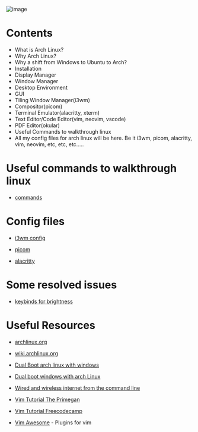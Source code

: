 ![image](https://user-images.githubusercontent.com/53268607/175838607-c24fb079-e956-4a14-8f19-927bf73c09b1.png)

# Contents

* What is Arch Linux?
* Why Arch Linux?
* Why a shift from Windows to Ubuntu to Arch?
* Installation 
* Display Manager 
* Window Manager
* Desktop Environment
* GUI
* Tiling Window Manager(i3wm)
* Compositor(picom)
* Terminal Emulator(alacritty, xterm)
* Text Editor/Code Editor(vim, neovim, vscode)
* PDF Editor(okular)
* Useful Commands to walkthrough linux
* All my config files for arch linux will be here. Be it i3wm, picom, alacritty, vim, neovim, etc, etc, etc.....

# Useful commands to walkthrough linux

* [commands](https://github.com/cosmo3769/arch/blob/main/commands/command.md)

# Config files

- [i3wm config](https://github.com/cosmo3769/arch/blob/main/.config/i3/config)
 
- [picom](https://github.com/cosmo3769/arch/blob/main/.config/picom/picom.conf)

- [alacritty](https://github.com/cosmo3769/arch/blob/main/.config/alacritty/alacritty.yml)

# Some resolved issues

- [keybinds for brightness](https://github.com/cosmo3769/arch/blob/main/brightness-arch/README.md)

# Useful Resources

- [archlinux.org](https://archlinux.org/)

- [wiki.archlinux.org](https://wiki.archlinux.org/)

- [Dual Boot arch linux with windows](https://www.youtube.com/watch?v=JRdYSGh-g3s&t=1524s)

- [Dual boot windows with arch Linux](https://github.com/cosmo3769/arch/blob/main/install_windows_dual_boot/README.md)

- [Wired and wireless internet from the command line](https://www.youtube.com/watch?v=IkI7nNxsh7I)

- [Vim Tutorial The Primegan](https://www.youtube.com/watch?v=H3o4l4GVLW0&t=236s)

- [Vim Tutorial Freecodecamp](https://www.youtube.com/watch?v=RZ4p-saaQkc&t=263s)

- [Vim Awesome](https://vimawesome.com/) - Plugins for vim
